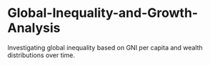 # Global-Inequality-and-Growth-Analysis
Investigating global inequality based on GNI per capita and wealth distributions over time.
